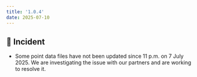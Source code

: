 ```yaml
---
title: '1.0.4'
date: 2025-07-10
---
```


## :memo: Incident

- Some point data files have not been updated since 11 p.m. on 7 July 2025. We are investigating the issue with our partners and are working to resolve it.
